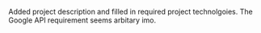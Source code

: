 Added project description and filled in required project technolgoies. The Google API requirement seems arbitary imo.
